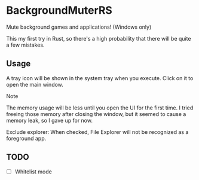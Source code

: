 # BackgroundMuterRS

Mute background games and applications! (Windows only)

This my first try in Rust, so there's a high probability that there will be quite a few mistakes.

## Usage

A tray icon will be shown in the system tray when you execute. Click on it to open the main window.

> [!NOTE]
> The memory usage will be less until you open the UI for the first time. I tried freeing those memory after closing the window, but it seemed to cause a memory leak, so I gave up for now.

Exclude explorer: When checked, File Explorer will not be recognized as a foreground app.

## TODO

- [ ] Whitelist mode
